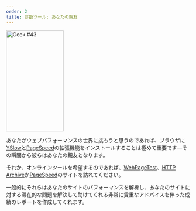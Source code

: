 ```yaml
---
order: 2
title: 診断ツール: あなたの親友
---
```


<div class="img-left">
  <img id="geek-43" class="icos-geek" src="http://browserdiet.com/img/43.png" alt="Geek #43" width="157" height="275" />
</div>

あなたがウェブパフォーマンスの世界に挑もうと思うのであれば、ブラウザに[YSlow](http://yslow.org/)と[PageSpeed](https://developers.google.com/speed/pagespeed/insights_extensions)の拡張機能をインストールすることは極めて重要です&mdash;その瞬間から彼らはあなたの親友となります。


それか、オンラインツールを希望するのであれば、[WebPageTest](http://www.webpagetest.org/)、[HTTP Archive](http://httparchive.org/)か[PageSpeed](http://pagespeed.googlelabs.com/)のサイトを訪れてください。

一般的にそれらはあなたのサイトのパフォーマンスを解析し、あなたのサイトに対する滞在的な問題を解決して助けてくれる非常に貴重なアドバイスを伴った成績のレポートを作成してくれます。
